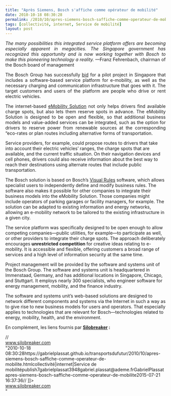 ```yaml
---
title: "Après Siemens, Bosch s'affiche comme opérateur de mobilité"
date: 2010-10-18 08:30:28
permalink: /2010/10/apres-siemens-bosch-saffiche-comme-operateur-de-mobilite.html
tags: [collectivité, internet, Service de mobilité]
layout: post
---
```


<p style="text-align: justify"><em>The many possibilities this integrated service platform offers are becoming especially apparent in megacities. The Singapore government has recognized this opportunity and is now working together with Bosch to make this pioneering technology a reality. </em>—Franz Fehrenbach, chairman of the Bosch board of management</p> <div> <p style="text-align: justify">The Bosch Group has successfully <a href="http://www.bosch-presse.de/TBWebDB/en-US/Presstext.cfm?id=4851">bid</a> for a pilot project in Singapore that includes a software-based service platform for e-mobility, as well as the necessary charging and communication infrastructure that goes with it. The target customers and users of the platform are people who drive or rent electric vehicles.</p> <p style="text-align: justify">The internet-based <a href="http://www.bosch-emobility.com/en/index.html">eMobility Solution</a> not only helps drivers find available charge spots, but also lets them reserve spots in advance. The eMobility Solution is designed to be open and flexible, so that additional business models and value-added services can be integrated, such as the option for drivers to reserve power from renewable sources at the corresponding “eco-rates or plan routes including alternative forms of transportation. </p></div>  <!--more-->   <p style=""text-align: justify"">Service providers, for example, could propose routes to drivers that take into account their electric vehicles’ ranges, the charge spots that are available, and the current traffic situation. On their navigation devices and cell phones, drivers could also receive information about the best way to reach their destinations using alternate routes that include public transportation.</p> <p style=""text-align: justify"">The Bosch solution is based on Bosch’s <a href=""http://www.visual-rules.com/business-rules-management-enterprise-decision-management.html"">Visual Rules</a> software, which allows specialist users to independently define and modify business rules. The software also makes it possible for other companies to integrate their business models into the eMobility Solution. Those companies might include operators of parking garages or facility managers, for example. The solution can be adapted to existing information and energy networks, allowing an e-mobility network to be tailored to the existing infrastructure in a given city.</p> <p style=""text-align: justify"">The service platform was specifically designed to be open enough to allow competing companies—public utilities, for example—to participate as well, or other providers to integrate their charge spots. The approach deliberately encourages <strong>unrestricted competition </strong>for creative ideas relating to e-mobility. It is accessible and flexible, offering customers a broad range of services and a high level of information security at the same time.</p> <p style=""text-align: justify"">Project management will be provided by the software and systems unit of the Bosch Group. The software and systems unit is headquartered in Immenstaad, Germany, and has additional locations in Singapore, Chicago, and Stuttgart. It employs nearly 300 specialists, who engineer software for energy management, mobility, and the finance industry.</p> <p style=""text-align: justify"">The software and systems unit’s web-based solutions are designed to network different components and systems via the Internet in such a way as to give rise to new business models for users and operators. That especially applies to technologies that are relevant for Bosch—technologies related to energy, mobility, health, and the environment.</p> <p style=""text-align: justify"">En complément, les liens fournis par <strong><a href=""http://www.silobreaker.com/FlashNetwork.aspx?FreetextSearchStrings=emobility&q=emobility&rd=true"" target=""_blank"">Silobreaker</a> :</strong></p>   // <![CDATA[ $(document).ready(function() {myWidget = new Silobreaker.Network({ query:"emobility",showSliders: false, showTrashcan: false, showZoom: false, width: 400, height: 300, totalNodes: 10, apiKey: "fx8m1grhumxl6rmr3hc3", linkBaseUrl: "http://www.silobreaker.com/" }) Silobreaker.injectWidget("widget_b171f58078", myWidget) }) // ]]> <div><a class=""SB siloLink"" href=""http://www.silobreaker.com"">www.silobreaker.com</a></div>"2010-10-18 08:30:28https://gabrielplassat.github.io/transportsdufutur/2010/10/apres-siemens-bosch-saffiche-comme-operateur-de-mobilite.htmlcollectivité|internet|Service de mobilitépublish7gabrielplassat3948gabriel.plassat@ademe.frGabrielPlassatapres-siemens-bosch-saffiche-comme-operateur-de-mobilite2015-07-21 16:37:36// ]]> <div><a class=""SB siloLink"" href=""http://www.silobreaker.com"">www.silobreaker.com</a></div>"
